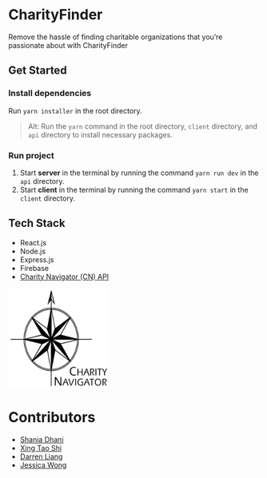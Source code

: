 # CharityFinder

Remove the hassle of finding charitable organizations that you’re passionate about with CharityFinder

## Get Started

### Install dependencies

Run `yarn installer` in the root directory.

> Alt: Run the `yarn` command in the root directory, `client` directory, and `api` directory to install necessary packages.

### Run project

1. Start **server** in the terminal by running the command `yarn run dev` in the `api` directory.
1. Start **client** in the terminal by running the command `yarn start` in the `client` directory.

## Tech Stack

- React.js
- Node.js
- Express.js
- Firebase
- [Charity Navigator (CN) API](www.charitynavigator.org)

<img src="https://github.com/CharityFinder/CharityFinder/blob/main/client/public/charitynavigator.jpg" width="200px" height="200px">

# Contributors

- [Shania Dhani](https://github.com/sdhani)
- [Xing Tao Shi](https://github.com/xshi0603)
- [Darren Liang](https://github.com/dliang2)
- [Jessica Wong](https://github.com/wongjessica)
